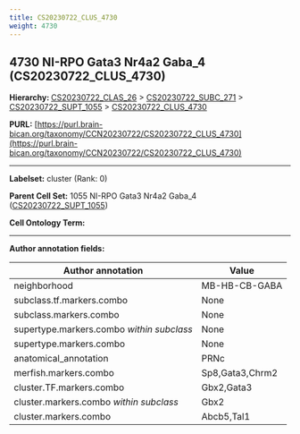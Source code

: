 ```yaml
---
title: CS20230722_CLUS_4730
weight: 4730
---
```

## 4730 NI-RPO Gata3 Nr4a2 Gaba_4 (CS20230722_CLUS_4730)
<b>Hierarchy: </b>
[CS20230722_CLAS_26](../CS20230722_CLAS_26) >
[CS20230722_SUBC_271](../CS20230722_SUBC_271) >
[CS20230722_SUPT_1055](../CS20230722_SUPT_1055) >
[CS20230722_CLUS_4730](../CS20230722_CLUS_4730)

**PURL:** [https://purl.brain-bican.org/taxonomy/CCN20230722/CS20230722_CLUS_4730](https://purl.brain-bican.org/taxonomy/CCN20230722/CS20230722_CLUS_4730)

---


**Labelset:** cluster (Rank: 0)

**Parent Cell Set:** 1055 NI-RPO Gata3 Nr4a2 Gaba_4 ([CS20230722_SUPT_1055](../CS20230722_SUPT_1055))



**Cell Ontology Term:** 

[MARKER GENES.]: #


---

[TRANSFERRED ANNOTATIONS.]: #


[AUTHOR ANNOTATION FIELDS.]: #


**Author annotation fields:**

| Author annotation | Value |
|-------------------|-------|
|neighborhood|MB-HB-CB-GABA|
|subclass.tf.markers.combo|None|
|subclass.markers.combo|None|
|supertype.markers.combo _within subclass_|None|
|supertype.markers.combo|None|
|anatomical_annotation|PRNc|
|merfish.markers.combo|Sp8,Gata3,Chrm2|
|cluster.TF.markers.combo|Gbx2,Gata3|
|cluster.markers.combo _within subclass_|Gbx2|
|cluster.markers.combo|Abcb5,Tal1|
